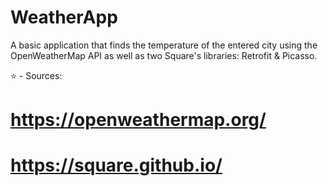 # WeatherApp
A basic application that finds the temperature of the entered city using the OpenWeatherMap API as well as two Square's libraries: Retrofit &amp; Picasso.

⭐ - Sources:
# https://openweathermap.org/
# https://square.github.io/
